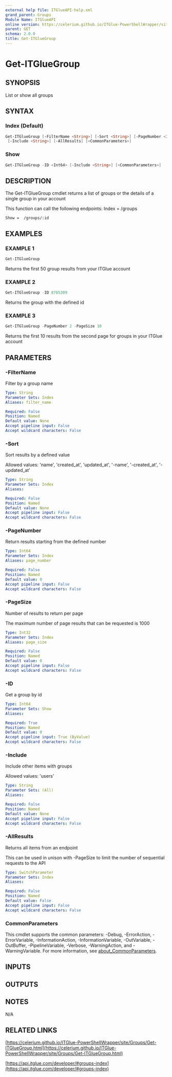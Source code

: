 ```yaml
---
external help file: ITGlueAPI-help.xml
grand_parent: Groups
Module Name: ITGlueAPI
online version: https://celerium.github.io/ITGlue-PowerShellWrapper/site/Groups/Get-ITGlueGroup.html
parent: GET
schema: 2.0.0
title: Get-ITGlueGroup
---
```


# Get-ITGlueGroup

## SYNOPSIS
List or show all groups

## SYNTAX

### Index (Default)
```powershell
Get-ITGlueGroup [-FilterName <String>] [-Sort <String>] [-PageNumber <Int64>] [-PageSize <Int32>]
 [-Include <String>] [-AllResults] [<CommonParameters>]
```

### Show
```powershell
Get-ITGlueGroup -ID <Int64> [-Include <String>] [<CommonParameters>]
```

## DESCRIPTION
The Get-ITGlueGroup cmdlet returns a list of groups or the
details of a single group in your account

This function can call the following endpoints:
    Index = /groups

    Show =  /groups/:id

## EXAMPLES

### EXAMPLE 1
```powershell
Get-ITGlueGroup
```

Returns the first 50 group results from your ITGlue account

### EXAMPLE 2
```powershell
Get-ITGlueGroup -ID 8765309
```

Returns the group with the defined id

### EXAMPLE 3
```powershell
Get-ITGlueGroup -PageNumber 2 -PageSize 10
```

Returns the first 10 results from the second page for groups
in your ITGlue account

## PARAMETERS

### -FilterName
Filter by a group name

```yaml
Type: String
Parameter Sets: Index
Aliases: filter_name

Required: False
Position: Named
Default value: None
Accept pipeline input: False
Accept wildcard characters: False
```

### -Sort
Sort results by a defined value

Allowed values:
'name', 'created_at', 'updated_at',
'-name', '-created_at', '-updated_at'

```yaml
Type: String
Parameter Sets: Index
Aliases:

Required: False
Position: Named
Default value: None
Accept pipeline input: False
Accept wildcard characters: False
```

### -PageNumber
Return results starting from the defined number

```yaml
Type: Int64
Parameter Sets: Index
Aliases: page_number

Required: False
Position: Named
Default value: 0
Accept pipeline input: False
Accept wildcard characters: False
```

### -PageSize
Number of results to return per page

The maximum number of page results that can be
requested is 1000

```yaml
Type: Int32
Parameter Sets: Index
Aliases: page_size

Required: False
Position: Named
Default value: 0
Accept pipeline input: False
Accept wildcard characters: False
```

### -ID
Get a group by id

```yaml
Type: Int64
Parameter Sets: Show
Aliases:

Required: True
Position: Named
Default value: 0
Accept pipeline input: True (ByValue)
Accept wildcard characters: False
```

### -Include
Include other items with groups

Allowed values:
'users'

```yaml
Type: String
Parameter Sets: (All)
Aliases:

Required: False
Position: Named
Default value: None
Accept pipeline input: False
Accept wildcard characters: False
```

### -AllResults
Returns all items from an endpoint

This can be used in unison with -PageSize to limit the number of
sequential requests to the API

```yaml
Type: SwitchParameter
Parameter Sets: Index
Aliases:

Required: False
Position: Named
Default value: False
Accept pipeline input: False
Accept wildcard characters: False
```

### CommonParameters
This cmdlet supports the common parameters: -Debug, -ErrorAction, -ErrorVariable, -InformationAction, -InformationVariable, -OutVariable, -OutBuffer, -PipelineVariable, -Verbose, -WarningAction, and -WarningVariable. For more information, see [about_CommonParameters](http://go.microsoft.com/fwlink/?LinkID=113216).

## INPUTS

## OUTPUTS

## NOTES
N/A

## RELATED LINKS

[https://celerium.github.io/ITGlue-PowerShellWrapper/site/Groups/Get-ITGlueGroup.html](https://celerium.github.io/ITGlue-PowerShellWrapper/site/Groups/Get-ITGlueGroup.html)

[https://api.itglue.com/developer/#groups-index](https://api.itglue.com/developer/#groups-index)

